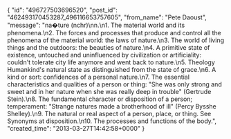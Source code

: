 {
   "id": "496727503696520",
   "post_id": "462493170453287_496116653757605",
   "from_name": "Pete Daoust",
   "message": "na�ture (nchr)\nn.\n1. The material world and its phenomena.\n2. The forces and processes that produce and control all the phenomena of the material world: the laws of nature.\n3. The world of living things and the outdoors: the beauties of nature.\n4. A primitive state of existence, untouched and uninfluenced by civilization or artificiality: couldn't tolerate city life anymore and went back to nature.\n5. Theology Humankind's natural state as distinguished from the state of grace.\n6. A kind or sort: confidences of a personal nature.\n7. The essential characteristics and qualities of a person or thing: \"She was only strong and sweet and in her nature when she was really deep in trouble\" (Gertrude Stein).\n8. The fundamental character or disposition of a person; temperament: \"Strange natures made a brotherhood of ill\" (Percy Bysshe Shelley).\n9. The natural or real aspect of a person, place, or thing. See Synonyms at disposition.\n10. The processes and functions of the body.",
   "created_time": "2013-03-27T14:42:58+0000"
 }
